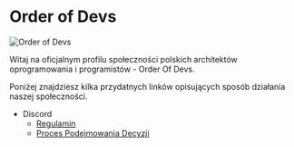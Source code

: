# Order of Devs

![Order of Devs](https://raw.githubusercontent.com/order-of-devs/order-of-devs.github.io/refs/heads/main/assets/images/bg-image-1.png)

Witaj na oficjalnym profilu społeczności polskich architektów oprogramowania i programistów - Order Of Devs. 

Poniżej znajdziesz kilka przydatnych linków opisujących sposób działania naszej społeczności. 

- Discord
  - [Regulamin](/dokumenty/discord/regulamin.md)
  - [Proces Podejmowania Decyzji](/dokumenty/discord/proces-decyzyjny.md)
